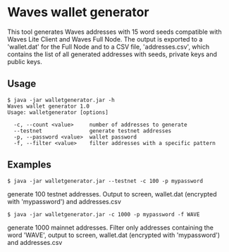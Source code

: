 # Waves wallet generator
This tool generates Waves addresses with 15 word seeds compatible with Waves Lite Client and Waves Full Node. The output is exported to a 'wallet.dat' for the Full Node and to a CSV file, 'addresses.csv', which contains the list of all generated addresses with seeds, private keys and public keys.


## Usage

```
$ java -jar walletgenerator.jar -h
Waves wallet generator 1.0
Usage: walletgenerator [options]

  -c, --count <value>     number of addresses to generate
  --testnet               generate testnet addresses
  -p, --password <value>  wallet password
  -f, --filter <value>    filter addresses with a specific pattern
```	
	
## Examples

```$ java -jar walletgenerator.jar --testnet -c 100 -p mypassword  ```

generate 100 testnet addresses. Output to screen, wallet.dat (encrypted with 'mypassword') and addresses.csv

```$ java -jar walletgenerator.jar -c 1000 -p mypassword -f WAVE   ```

generate 1000 mainnet addresses. Filter only addresses containing the word 'WAVE', output to screen, wallet.dat (encrypted with 'mypassword') and addresses.csv
